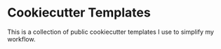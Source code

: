 # Cookiecutter Templates

This is a collection of public cookiecutter templates I use to simplify my workflow.
